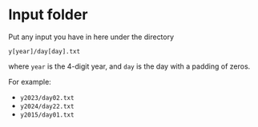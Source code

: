 # Input folder
Put any input you have in here under the directory
```
y[year]/day[day].txt
```
where `year` is the 4-digit year, and `day` is the day 
with a padding of zeros. 

For example:
- `y2023/day02.txt`
- `y2024/day22.txt`
- `y2015/day01.txt`

